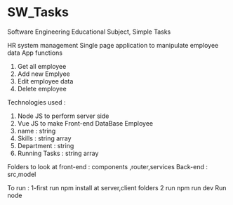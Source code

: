 # SW_Tasks
Software Engineering Educational Subject, Simple Tasks

HR system management
Single page application to manipulate employee data
App functions 
1.	Get all employee 
2.	Add new Emplyee
3.	Edit employee data
4.	Delete employee

Technologies used : 
1.	Node JS to perform server side 
2.	Vue JS to make Front-end
DataBase
Employee
1.	name : string 
2.	Skills : string array 
3.	Department : string 
4.	Running Tasks : string array


Folders to look at 
front-end : components ,router,services 
Back-end : src,model 

To run : 
1-first run npm install at server,client folders 
2 run npm run dev
Run node 
